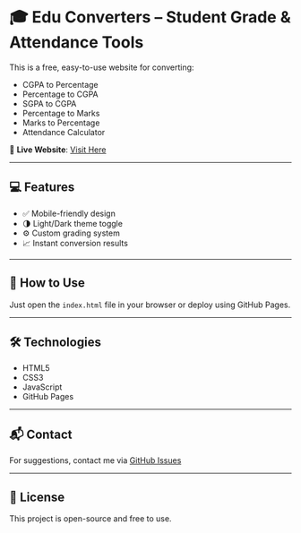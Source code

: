 # 🎓 Edu Converters – Student Grade & Attendance Tools

This is a free, easy-to-use website for converting:

- CGPA to Percentage
- Percentage to CGPA
- SGPA to CGPA
- Percentage to Marks
- Marks to Percentage
- Attendance Calculator

🚀 **Live Website**: [Visit Here](https://techhelo.github.io)

---

## 💻 Features

- ✅ Mobile-friendly design
- 🌗 Light/Dark theme toggle
- ⚙️ Custom grading system
- 📈 Instant conversion results

---

## 📂 How to Use

Just open the `index.html` file in your browser or deploy using GitHub Pages.

---

## 🛠 Technologies

- HTML5  
- CSS3  
- JavaScript  
- GitHub Pages

---

## 📬 Contact

For suggestions, contact me via [GitHub Issues](https://github.com/techhelo/edu-converters/issues)

---

## 📄 License

This project is open-source and free to use.
